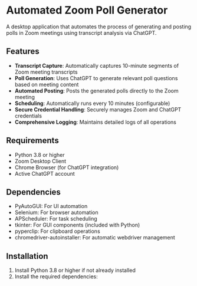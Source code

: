 # Automated Zoom Poll Generator

A desktop application that automates the process of generating and posting polls in Zoom meetings using transcript analysis via ChatGPT.

## Features

- **Transcript Capture**: Automatically captures 10-minute segments of Zoom meeting transcripts
- **Poll Generation**: Uses ChatGPT to generate relevant poll questions based on meeting content
- **Automated Posting**: Posts the generated polls directly to the Zoom meeting
- **Scheduling**: Automatically runs every 10 minutes (configurable)
- **Secure Credential Handling**: Securely manages Zoom and ChatGPT credentials
- **Comprehensive Logging**: Maintains detailed logs of all operations

## Requirements

- Python 3.8 or higher
- Zoom Desktop Client
- Chrome Browser (for ChatGPT integration)
- Active ChatGPT account

## Dependencies

- PyAutoGUI: For UI automation
- Selenium: For browser automation
- APScheduler: For task scheduling
- tkinter: For GUI components (included with Python)
- pyperclip: For clipboard operations
- chromedriver-autoinstaller: For automatic webdriver management

## Installation

1. Install Python 3.8 or higher if not already installed
2. Install the required dependencies:
   